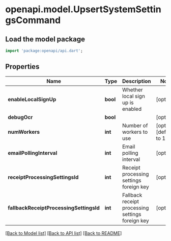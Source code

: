 # openapi.model.UpsertSystemSettingsCommand

## Load the model package
```dart
import 'package:openapi/api.dart';
```

## Properties
Name | Type | Description | Notes
------------ | ------------- | ------------- | -------------
**enableLocalSignUp** | **bool** | Whether local sign up is enabled | [optional] 
**debugOcr** | **bool** |  | [optional] 
**numWorkers** | **int** | Number of workers to use | [optional] [default to 1]
**emailPollingInterval** | **int** | Email polling interval | [optional] 
**receiptProcessingSettingsId** | **int** | Receipt processing settings foreign key | [optional] 
**fallbackReceiptProcessingSettingsId** | **int** | Fallback receipt processing settings foreign key | [optional] 

[[Back to Model list]](../README.md#documentation-for-models) [[Back to API list]](../README.md#documentation-for-api-endpoints) [[Back to README]](../README.md)


